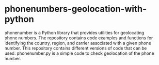 # phonenumbers-geolocation-with-python
phonenumber is a Python library that provides utilities for geolocating phone numbers. The repository contains code examples and functions for identifying the country, region, and carrier associated with a given phone number. 
This repository contains different versions of code that can be used.
phonenumber.py is a simple code to check geolocation of the phone number.

